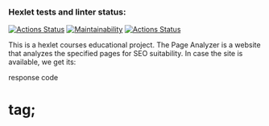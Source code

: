### Hexlet tests and linter status:
[![Actions Status](https://github.com/boytsovau/python-project-83/actions/workflows/hexlet-check.yml/badge.svg)](https://github.com/boytsovau/python-project-83/actions)
[![Maintainability](https://api.codeclimate.com/v1/badges/c2a8fd88bb6ac8352bc7/maintainability)](https://codeclimate.com/github/boytsovau/python-project-83/maintainability)
[![Actions Status](https://github.com/boytsovau/python-project-83/workflows/page_analyzer-check/badge.svg)](https://github.com/boytsovau/python-project-83/actions)


This is a hexlet courses educational project. The Page Analyzer is a website that analyzes the specified pages for SEO suitability. In case the site is available, we get its:

  response code
  <h1> tag;
  <title> tag;
  <meta name="description" content="..."> tag. The project is based on Flask: HTTP-requests and routing. The results of the checks are recorded in the database.
  
Examlpe: https://python-project-83-0an4.onrender.com
